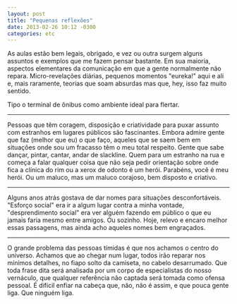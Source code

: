 ```yaml
---
layout: post
title: "Pequenas reflexões"
date: 2013-02-26 10:12 -0300
categories: etc
---
```

As aulas estão bem legais, obrigado, e vez ou outra surgem alguns assuntos e exemplos que me fazem pensar bastante. Em sua maioria, aspectos elementares da comunicação em que a gente normalmente não repara. Micro-revelações diárias, pequenos momentos "eureka!" aqui e ali e, mais raramente, teorias que soam absurdas mas que, hey, isso faz muito sentido.

Tipo o terminal de ônibus como ambiente ideal para flertar.

***

Pessoas que têm coragem, disposição e criatividade para puxar assunto com estranhos em lugares públicos são fascinantes. Embora admire gente que faz (melhor que eu) o que faço, aqueles que se saem bem em situações onde sou um fracasso têm o meu total respeito. Gente que sabe dançar, pintar, cantar, andar de slackline. Quem para um estranho na rua e começa a falar qualquer coisa que não seja pedir orientação sobre onde fica a clínica do rim ou a xerox de odonto é um herói. Parabéns, você é meu herói. Ou um maluco, mas um maluco corajoso, bem disposto e criativo.

***

Alguns anos atrás gostava de dar nomes para situações desconfortáveis. "Esforço social" era ir a algum lugar contra a minha vontade, "desprendimento social" era ver alguém fazendo em público o que eu jamais faria mesmo entre amigos. Ou sozinho. Hoje, relevo e encaro melhor essas passagens, mas ainda acho aqueles nomes bem engraçados.

***

O grande problema das pessoas tímidas é que nos achamos o centro do universo. Achamos que ao chegar num lugar, todos irão reparar nos mínimos detalhes, no fiapo solto da camiseta, no cabelo desarrumado. Que toda frase dita será analisada por um corpo de especialistas do nosso vernáculo, que qualquer referência não captada será tomada como ofensa pessoal. É difícil enfiar na cabeça que, não, não é assim, e que pouca gente liga. Que ninguém liga.
